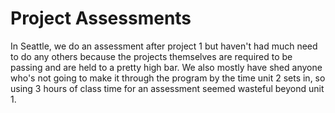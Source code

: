 # Project Assessments

In Seattle, we do an assessment after project 1 but haven't had much need to do any others because the projects themselves are required to be passing and are held to a pretty high bar. We also mostly have shed anyone who's not going to make it through the program by the time unit 2 sets in, so using 3 hours of class time for an assessment seemed wasteful beyond unit 1.
